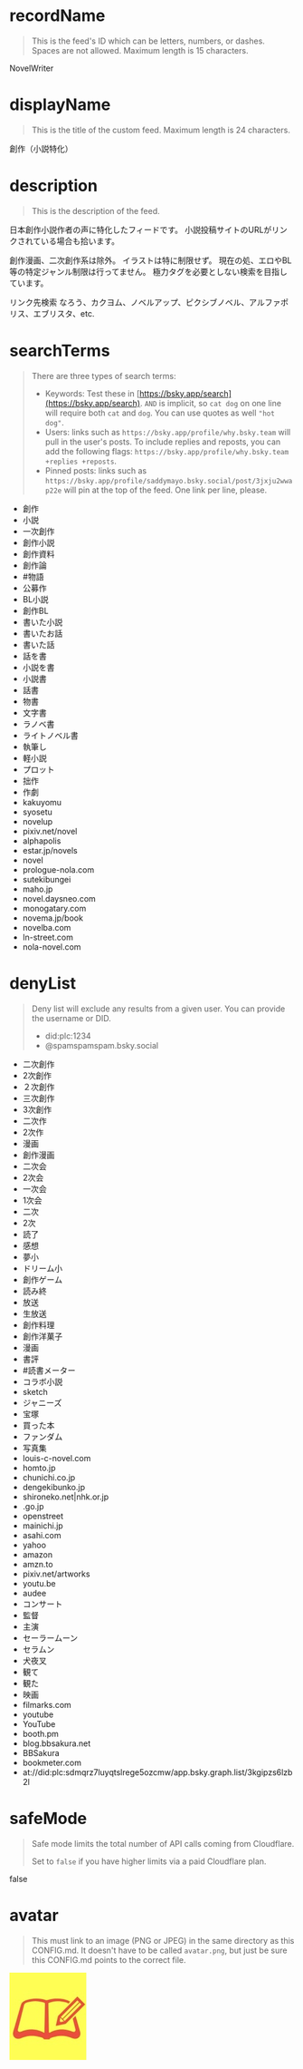 
# recordName

> This is the feed's ID which can be letters, numbers, or dashes. Spaces are not allowed. Maximum length is 15 characters.

NovelWriter

# displayName

> This is the title of the custom feed. Maximum length is 24 characters.

創作（小説特化）

# description

> This is the description of the feed.

日本創作小説作者の声に特化したフィードです。
小説投稿サイトのURLがリンクされている場合も拾います。

創作漫画、二次創作系は除外。
イラストは特に制限せず。
現在の処、エロやBL等の特定ジャンル制限は行ってません。
極力タグを必要としない検索を目指しています。

リンク先検索
なろう、カクヨム、ノベルアップ、ピクシブノベル、アルファポリス、エブリスタ、etc.

# searchTerms

> There are three types of search terms:
>
> - Keywords: Test these in [https://bsky.app/search](https://bsky.app/search). `AND` is implicit, so `cat dog` on one line will require both `cat` and `dog`. You can use quotes as well `"hot dog"`.
> - Users: links such as `https://bsky.app/profile/why.bsky.team` will pull in the user's posts. To include replies and reposts, you can add the following flags: `https://bsky.app/profile/why.bsky.team +replies +reposts`.
> - Pinned posts: links such as `https://bsky.app/profile/saddymayo.bsky.social/post/3jxju2wwap22e` will pin at the top of the feed. One link per line, please.

- 創作
- 小説
- 一次創作
- 創作小説
- 創作資料
- 創作論
- #物語
- 公募作
- BL小説
- 創作BL
- 書いた小説
- 書いたお話
- 書いた話
- 話を書
- 小説を書
- 小説書
- 話書
- 物書
- 文字書
- ラノベ書
- ライトノベル書
- 執筆し
- 軽小説
- プロット
- 拙作
- 作劇
- kakuyomu
- syosetu
- novelup
- pixiv.net/novel
- alphapolis
- estar.jp/novels
- novel
- prologue-nola.com
- sutekibungei
- maho.jp
- novel.daysneo.com
- monogatary.com
- novema.jp/book
- novelba.com
- ln-street.com
- nola-novel.com


# denyList

> Deny list will exclude any results from a given user. You can provide the username or DID.
>
> - did:plc:1234
> - @spamspamspam.bsky.social

- 二次創作
- 2次創作
- ２次創作
- 三次創作
- 3次創作
- 二次作
- 2次作
- 漫画
- 創作漫画
- 二次会
- 2次会
- 一次会
- 1次会
- 二次
- 2次
- 読了
- 感想
- 夢小
- ドリーム小
- 創作ゲーム
- 読み終
- 放送
- 生放送
- 創作料理
- 創作洋菓子
- 漫画
- 書評
- #読書メーター
- コラボ小説
- sketch
- ジャニーズ
- 宝塚
- 買った本
- ファンダム
- 写真集
- louis-c-novel.com
- homto.jp
- chunichi.co.jp
- dengekibunko.jp
- shironeko.net|nhk.or.jp
- .go.jp
- openstreet
- mainichi.jp
- asahi.com
- yahoo
- amazon
- amzn.to
- pixiv.net/artworks
- youtu.be
- audee
- コンサート
- 監督
- 主演
- セーラームーン
- セラムン
- 犬夜叉
- 観て
- 観た
- 映画
- filmarks.com
- youtube
- YouTube
- booth.pm
- blog.bbsakura.net
- BBSakura
- bookmeter.com
- at://did:plc:sdmqrz7luyqtslrege5ozcmw/app.bsky.graph.list/3kgipzs6lzb2l

# safeMode

> Safe mode limits the total number of API calls coming from Cloudflare.
>
> Set to `false` if you have higher limits via a paid Cloudflare plan.

false

# avatar

> This must link to an image (PNG or JPEG) in the same directory as this CONFIG.md. It doesn't have to be called `avatar.png`, but just be sure this CONFIG.md points to the correct file.

![](novel_avatar.png)
